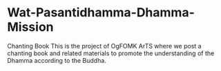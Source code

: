 # Wat-Pasantidhamma-Dhamma-Mission
Chanting Book 
This is the project of OgFOMK ArTS where we post a chanting book and related 
materials to promote the understanding of the Dhamma according to the  Buddha.
